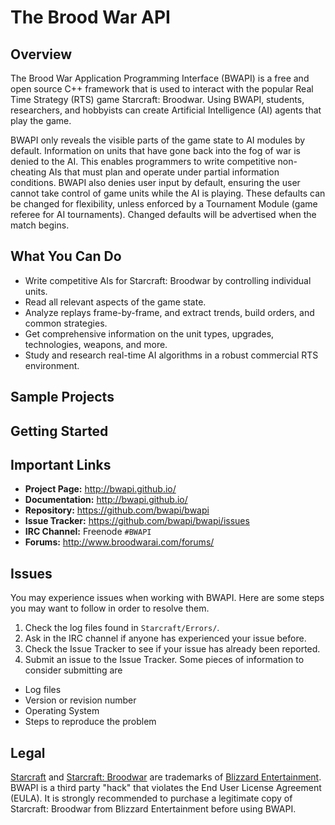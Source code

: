 # The Brood War API #

## Overview ##

The Brood War Application Programming Interface (BWAPI) is a free and open source C++ framework that is 
used to interact with the popular Real Time Strategy (RTS) game Starcraft: Broodwar. Using BWAPI, 
students, researchers, and hobbyists can create Artificial Intelligence (AI) agents that play the game.

BWAPI only reveals the visible parts of the game state to AI modules by default. Information on units 
that have gone back into the fog of war is denied to the AI. This enables programmers to write competitive 
non-cheating AIs that must plan and operate under partial information conditions. BWAPI also denies 
user input by default, ensuring the user cannot take control of game units while the AI is playing. 
These defaults can be changed for flexibility, unless enforced by a Tournament Module (game referee for 
AI tournaments). Changed defaults will be advertised when the match begins.

## What You Can Do ##

 - Write competitive AIs for Starcraft: Broodwar by controlling individual units.
 - Read all relevant aspects of the game state.
 - Analyze replays frame-by-frame, and extract trends, build orders, and common strategies.
 - Get comprehensive information on the unit types, upgrades, technologies, weapons, and more.
 - Study and research real-time AI algorithms in a robust commercial RTS environment.
 
## Sample Projects ##


## Getting Started ##


## Important Links ##
 * **Project Page:**          http://bwapi.github.io/
 * **Documentation:**         http://bwapi.github.io/
 * **Repository:**            https://github.com/bwapi/bwapi
 * **Issue Tracker:**         https://github.com/bwapi/bwapi/issues
 * **IRC Channel:**           Freenode `#BWAPI`
 * **Forums:**                http://www.broodwarai.com/forums/

## Issues ##
You may experience issues when working with BWAPI. Here are some steps you may want to follow in order to resolve them.
 1. Check the log files found in `Starcraft/Errors/`.
 2. Ask in the IRC channel if anyone has experienced your issue before.
 3. Check the Issue Tracker to see if your issue has already been reported.
 4. Submit an issue to the Issue Tracker. Some pieces of information to consider submitting are
   * Log files
   * Version or revision number
   * Operating System
   * Steps to reproduce the problem

## Legal ##
[Starcraft](http://www.blizzard.com/games/sc/) and [Starcraft: Broodwar](http://www.blizzard.com/games/sc/) are trademarks of 
[Blizzard Entertainment](http://www.blizzard.com). BWAPI is a third party "hack" that violates the End User License Agreement (EULA).
It is strongly recommended to purchase a legitimate copy of Starcraft: Broodwar from Blizzard Entertainment before using BWAPI.
